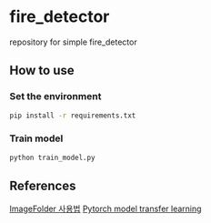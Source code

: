 # fire_detector
repository for simple fire_detector

## How to use
### Set the environment
```bash
pip install -r requirements.txt
```
### Train model
```bash
python train_model.py
```

## References
[ImageFolder 사용법](https://computistics.tistory.com/7)
[Pytorch model transfer learning](https://pytorch.org/tutorials/beginner/transfer_learning_tutorial.html)

